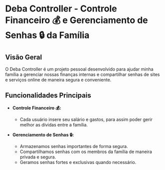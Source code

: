 # Deba Controller - Controle Financeiro 💰 e Gerenciamento de Senhas 🔒 da Família

## Visão Geral

O Deba Controller é um projeto pessoal desenvolvido para ajudar minha família a gerenciar nossas finanças internas e compartilhar senhas de sites e serviços online de maneira segura e conveniente.

## Funcionalidades Principais

- **Controle Financeiro 💰:**
  - Cada usuário insere seu salário e gastos, para assim poder gerir melhor as dívidas entre a família.

- **Gerenciamento de Senhas 🔒:**
  - Armazenamos senhas importantes de forma segura.
  - Compartilhamos senhas com os membros da família de maneira privada e segura.
  - Geramos senhas fortes e exclusivas quando necessário.